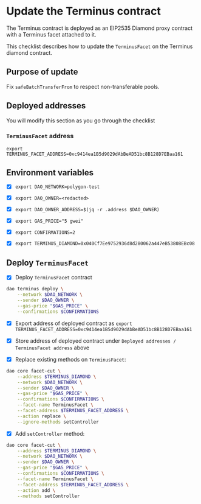 # Update the Terminus contract

The Terminus contract is deployed as an EIP2535 Diamond proxy contract with a Terminus facet attached to it.

This checklist describes how to update the `TerminusFacet` on the Terminus diamond contract.

## Purpose of update

Fix `safeBatchTransferFrom` to respect non-transferable pools.

## Deployed addresses

You will modify this section as you go through the checklist

### `TerminusFacet` address

```
export TERMINUS_FACET_ADDRESS=0xc9414ea1B5d9029dAbBeAD51bc8B128D7EBaa161
```

## Environment variables

- [x] `export DAO_NETWORK=polygon-test`
- [x] `export DAO_OWNER=<redacted>`
- [x] `export DAO_OWNER_ADDRESS=$(jq -r .address $DAO_OWNER)`
- [x] `export GAS_PRICE="5 gwei"`
- [x] `export CONFIRMATIONS=2`
- [x] `export TERMINUS_DIAMOND=0x040Cf7Ee9752936d8d280062a447eB53808EBc08`


## Deploy `TerminusFacet`

- [x] Deploy `TerminusFacet` contract

```bash
dao terminus deploy \
    --network $DAO_NETWORK \
    --sender $DAO_OWNER \
    --gas-price "$GAS_PRICE" \
    --confirmations $CONFIRMATIONS
```

- [x] Export address of deployed contract as `export TERMINUS_FACET_ADDRESS=0xc9414ea1B5d9029dAbBeAD51bc8B128D7EBaa161`

- [x] Store address of deployed contract under `Deployed addresses / TerminusFacet address` above

- [x] Replace existing methods on `TerminusFacet`:

```bash
dao core facet-cut \
    --address $TERMINUS_DIAMOND \
    --network $DAO_NETWORK \
    --sender $DAO_OWNER \
    --gas-price "$GAS_PRICE" \
    --confirmations $CONFIRMATIONS \
    --facet-name TerminusFacet \
    --facet-address $TERMINUS_FACET_ADDRESS \
    --action replace \
    --ignore-methods setController
```

- [x] Add `setController` method:

```bash
dao core facet-cut \
    --address $TERMINUS_DIAMOND \
    --network $DAO_NETWORK \
    --sender $DAO_OWNER \
    --gas-price "$GAS_PRICE" \
    --confirmations $CONFIRMATIONS \
    --facet-name TerminusFacet \
    --facet-address $TERMINUS_FACET_ADDRESS \
    --action add \
    --methods setController
```

